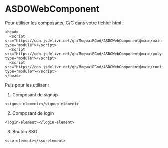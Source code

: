 # ASDOWebComponent

Pour utiliser les composants, C/C dans votre fichier html :
```
<head>
  <script src="https://cdn.jsdelivr.net/gh/MogwaiRGod/ASDOWebComponent@main/main.js" type="module"></script>
  <script src="https://cdn.jsdelivr.net/gh/MogwaiRGod/ASDOWebComponent@main/polyfills.js" type="module"></script>
  <script src="https://cdn.jsdelivr.net/gh/MogwaiRGod/ASDOWebComponent@main/runtime.js" type="module"></script>
</head>
```

Puis pour les utiliser : 
1. Composant de signup
```
<signup-element></signup-element>
```
2. Composant de login
```
<login-element></login-element>
```
3. Bouton SSO
```
<sso-element></sso-element>
```
